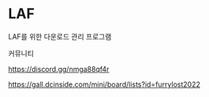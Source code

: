 # LAF
LAF를 위한 다운로드 관리 프로그램

커뮤니티

https://discord.gg/nmga88qf4r

https://gall.dcinside.com/mini/board/lists?id=furrylost2022
